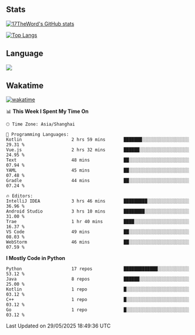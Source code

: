 ## Stats

[![17TheWord's GitHub stats](https://github-readme-stats.vercel.app/api?username=17TheWord&count_private=true&show_icons=true)](https://github.com/anuraghazra/github-readme-stats)

[![Top Langs](https://github-readme-stats.vercel.app/api/top-langs/?username=17TheWord&layout=compact&hide=html)](https://github.com/anuraghazra/github-readme-stats)

## Language

<img align="center" src="https://github-readme-stats-theword.vercel.app/api/wakatime?username=559772f0-9c03-4114-9e11-1b4b8b998e10&layout=compact&theme=dracula&hide_border=true">

## Wakatime

[![wakatime](https://wakatime.com/badge/user/559772f0-9c03-4114-9e11-1b4b8b998e10.svg)](https://wakatime.com/@559772f0-9c03-4114-9e11-1b4b8b998e10)

<!--START_SECTION:waka-->
📊 **This Week I Spent My Time On** 

```text
🕑︎ Time Zone: Asia/Shanghai

💬 Programming Languages: 
Kotlin                   2 hrs 59 mins       ███████░░░░░░░░░░░░░░░░░░   29.31 % 
Vue.js                   2 hrs 32 mins       ██████░░░░░░░░░░░░░░░░░░░   24.95 % 
Text                     48 mins             ██░░░░░░░░░░░░░░░░░░░░░░░   07.94 % 
YAML                     45 mins             ██░░░░░░░░░░░░░░░░░░░░░░░   07.48 % 
Gradle                   44 mins             ██░░░░░░░░░░░░░░░░░░░░░░░   07.24 % 

🔥 Editors: 
IntelliJ IDEA            3 hrs 46 mins       █████████░░░░░░░░░░░░░░░░   36.96 % 
Android Studio           3 hrs 10 mins       ████████░░░░░░░░░░░░░░░░░   31.00 % 
Trae                     1 hr 40 mins        ████░░░░░░░░░░░░░░░░░░░░░   16.37 % 
VS Code                  49 mins             ██░░░░░░░░░░░░░░░░░░░░░░░   08.03 % 
WebStorm                 46 mins             ██░░░░░░░░░░░░░░░░░░░░░░░   07.59 % 
```

**I Mostly Code in Python** 

```text
Python                   17 repos            █████████████░░░░░░░░░░░░   53.12 % 
Java                     8 repos             ██████░░░░░░░░░░░░░░░░░░░   25.00 % 
Kotlin                   1 repo              █░░░░░░░░░░░░░░░░░░░░░░░░   03.12 % 
C++                      1 repo              █░░░░░░░░░░░░░░░░░░░░░░░░   03.12 % 
Go                       1 repo              █░░░░░░░░░░░░░░░░░░░░░░░░   03.12 % 
```




 Last Updated on 29/05/2025 18:49:36 UTC
<!--END_SECTION:waka-->
